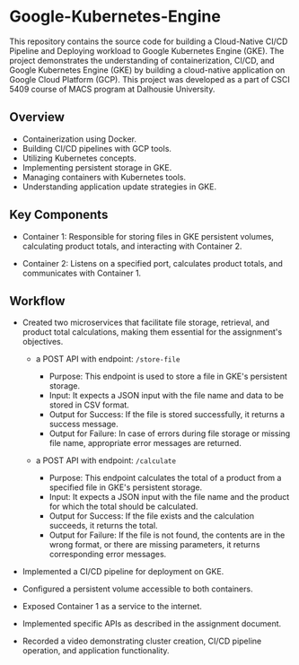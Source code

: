 # Google-Kubernetes-Engine

This repository contains the source code for building a Cloud-Native CI/CD Pipeline and Deploying workload to Google Kubernetes Engine (GKE). The project demonstrates the understanding of containerization, CI/CD, and Google Kubernetes Engine (GKE) by building a cloud-native application on Google Cloud Platform (GCP). This project was developed as a part of CSCI 5409 course of MACS program at Dalhousie University.

## Overview

- Containerization using Docker.
- Building CI/CD pipelines with GCP tools.
- Utilizing Kubernetes concepts.
- Implementing persistent storage in GKE.
- Managing containers with Kubernetes tools.
- Understanding application update strategies in GKE.

## Key Components

- Container 1: Responsible for storing files in GKE persistent volumes, calculating product totals, and interacting with Container 2.

- Container 2: Listens on a specified port, calculates product totals, and communicates with Container 1.

## Workflow

- Created two microservices that facilitate file storage, retrieval, and product total calculations, making them essential for the assignment's objectives.

  - a POST API with endpoint: `/store-file`

    - Purpose: This endpoint is used to store a file in GKE's persistent storage.
    - Input: It expects a JSON input with the file name and data to be stored in CSV format.
    - Output for Success: If the file is stored successfully, it returns a success message.
    - Output for Failure: In case of errors during file storage or missing file name, appropriate error messages are returned.

  - a POST API with endpoint: `/calculate`
    - Purpose: This endpoint calculates the total of a product from a specified file in GKE's persistent storage.
    - Input: It expects a JSON input with the file name and the product for which the total should be calculated.
    - Output for Success: If the file exists and the calculation succeeds, it returns the total.
    - Output for Failure: If the file is not found, the contents are in the wrong format, or there are missing parameters, it returns corresponding error messages.

- Implemented a CI/CD pipeline for deployment on GKE.
- Configured a persistent volume accessible to both containers.
- Exposed Container 1 as a service to the internet.
- Implemented specific APIs as described in the assignment document.
- Recorded a video demonstrating cluster creation, CI/CD pipeline operation, and application functionality.
